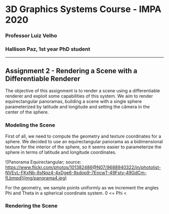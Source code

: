 # 3D Graphics Systems Course - IMPA 2020

### Professor Luiz Velho
### Hallison Paz, 1st year PhD student
---------

## Assignment 2 - Rendering a Scene with a Differentiable Renderer

The objective of this assignment is to render a scene using a differentiable renderer and exploit some capabilities of this system. We aim to render equirectangular panoramas, building a scene with a single sphere parameterized by latitude and longitude and setting the câmera in the center of the sphere.

### Modeling the Scene

First of all, we need to compute the geometry and texture coordinates for a sphere. We decided to use an equirectangular panorama as a bidimensional texture for the interior of the sphere, so it seems easier to parameterize the sphere in terms of latitude and longitude coordinates.

![Panorama Equirectangular; source: https://www.flickr.com/photos/101382486@N07/9688940322/in/photolist-NVEvL-FKxNb-8sNqz4-4xDge6-8sdop9-7EncwT-49Fsty-49GdCm-fLbmpd](img/panorama4.jpg)

For the geometry, we sample points uniformly as we increment the angles Phi and Theta in a spherical coordinate system. 0 <= Phi <
<script src="https://gist.github.com/hallpaz/1c218e01c893c120b61a661731234c30.js"></script>

### Rendering the Scene
<!--stackedit_data:
eyJoaXN0b3J5IjpbMTA4NzQ3OTU3MCwxMzM1NTMwMTg0LC0xNz
k2OTM4MTg5LDE3NTc0ODA1MzldfQ==
-->